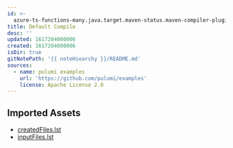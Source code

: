 ```yaml
---
id: >-
  azure-ts-functions-many.java.target.maven-status.maven-compiler-plugin.compile.default-compile
title: Default Compile
desc: ''
updated: 1617204000006
created: 1617204000006
isDir: true
gitNotePath: '{{ noteHiearchy }}/README.md'
sources:
  - name: pulumi examples
    url: 'https://github.com/pulumi/examples'
    license: Apache License 2.0
---
```

## Imported Assets

- [createdFiles.lst](/assets/createdfiles.lst)
- [inputFiles.lst](/assets/inputfiles.lst)

